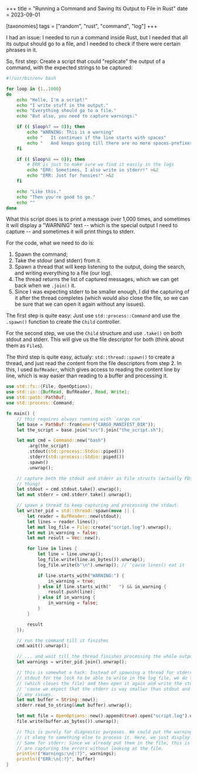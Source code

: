 +++
title = "Running a Command and Saving Its Output to File in Rust"
date = 2023-09-01

[taxonomies]
tags = ["random", "rust", "command", "log"]
+++

I had an issue: I needed to run a command inside Rust, but I needed that all
its output should go to a file, and I needed to check if there were certain
phrases in it.

<!-- more -->

So, first step: Create a script that could "replicate" the output of a command,
with the expected strings to be captured:

```bash
#!/usr/bin/env bash

for loop in {1..1000}
do
	echo "Hello, I'm a script!"
	echo "I write stuff in the output."
	echo "Everything should go to a file."
	echo "But also, you need to capture warnings:"

	if (( $loop%7 == 0)); then
		echo "WARNING: This is a warning"
		echo "   It continues if the line starts with spaces"
		echo "   And keeps going till there are no more spaces-prefixes"
	fi

	if (( $loop%8 == 0)); then
		# ERR is just to make sure we find it easily in the logs
		echo "ERR: Sometimes, I also write in stderr!" >&2
		echo "ERR: Just for funsies!" >&2
	fi

	echo "Like this."
	echo "Then you're good to go."
	echo ""
done
```

What this script does is to print a message over 1,000 times, and sometimes it
will display a "WARNING" text -- which is the special output I need to capture --
and sometimes it will print things to stderr.

For the code, what we need to do is:

1. Spawn the command;
2. Take the stdour (and stderr) from it.
3. Spawn a thread that will keep listening to the output, doing the search,
   and writing everything to a file (our log).
4. The thread returns the list of captured messages, which we can get back
   when we `.join()` it.
5. Since I was expecting stderr to be smaller enough, I did the capturing of
   it after the thread completes (which would also close the file, so we can
   be sure that we can open it again without any issues).

The first step is quite easy: Just use `std::process::Command` and use the
`.spawn()` function to create the `Child` controller.

For the second step, we use the `Child` structure and use `.take()` on both
stdout and stderr. This will give us the file descriptor for both (think about
them as `File`s).

The third step is quite easy, actualy: `std::thread::spawn()` to create a
thread, and just read the content from the file descriptors from step 2. In
this, I used `BufReader`, which gives access to reading the content line by
line, which is way easier than reading to a buffer and processing it.

```rust
use std::fs::{File, OpenOptions};
use std::io::{BufRead, BufReader, Read, Write};
use std::path::PathBuf;
use std::process::Command;

fn main() {
    // this requires always running with `cargo run`
    let base = PathBuf::from(env!("CARGO_MANIFEST_DIR"));
    let the_script = base.join("src").join("the_script.sh");

    let mut cmd = Command::new("bash")
        .arg(the_script)
        .stdout(std::process::Stdio::piped())
        .stderr(std::process::Stdio::piped())
        .spawn()
        .unwrap();

    // capture both the stdout and stderr as File structs (actually FDs, but basically the same
    // thing)
    let stdout = cmd.stdout.take().unwrap();
    let mut stderr = cmd.stderr.take().unwrap();

    // spawn a thread to keep capturing and processing the stdout.
    let writer_pid = std::thread::spawn(move || {
        let reader = BufReader::new(stdout);
        let lines = reader.lines();
        let mut log_file = File::create("script.log").unwrap();
        let mut in_warning = false;
        let mut result = Vec::new();

        for line in lines {
            let line = line.unwrap();
            log_file.write(line.as_bytes()).unwrap();
            log_file.write(b"\n").unwrap(); // 'cause lines() eat it

            if line.starts_with("WARNING:") {
                in_warning = true;
            } else if line.starts_with("   ") && in_warning {
                result.push(line);
            } else if in_warning {
                in_warning = false;
            }
        }

        result
    });

    // run the command till it finishes
    cmd.wait().unwrap();

    // ... and wait till the thread finishes processing the whole output.
    let warnings = writer_pid.join().unwrap();

    // this is somewhat a hack: Instead of spawning a thread for stderr and trying to fight with
    // stdout for the lock to be able to write in the log file, we do this after the thread ends
    // (which closes the file) and then open it again and write the stderr in the end. We do this
    // 'cause we expect that the stderr is way smaller than stdout and can fit in memory without
    // any issues.
    let mut buffer = String::new();
    stderr.read_to_string(&mut buffer).unwrap();

    let mut file = OpenOptions::new().append(true).open("script.log").unwrap();
    file.write(buffer.as_bytes()).unwrap();

    // This is purely for diagnostic purposes. We could put the warnings in another file, or pass
    // it along to something else to process it. Here, we just display them.
    // Same for stderr: Since we already put them in the file, this is used just to make sure we
    // are capturing the errors without looking at the file.
    println!("Warnings:\n{:?}", warnings);
    println!("ERR:\n{:?}", buffer)
}
```
